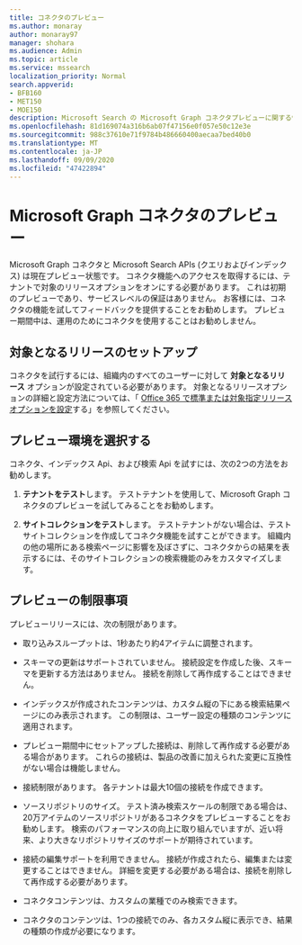 ```yaml
---
title: コネクタのプレビュー
ms.author: monaray
author: monaray97
manager: shohara
ms.audience: Admin
ms.topic: article
ms.service: mssearch
localization_priority: Normal
search.appverid:
- BFB160
- MET150
- MOE150
description: Microsoft Search の Microsoft Graph コネクタプレビューに関する情報を確認します。
ms.openlocfilehash: 81d169074a316b6ab07f47156e0f057e50c12e3e
ms.sourcegitcommit: 988c37610e71f9784b486660400aecaa7bed40b0
ms.translationtype: MT
ms.contentlocale: ja-JP
ms.lasthandoff: 09/09/2020
ms.locfileid: "47422894"
---
```

# <a name="microsoft-graph-connectors-preview"></a>Microsoft Graph コネクタのプレビュー

Microsoft Graph コネクタと Microsoft Search APIs (クエリおよびインデックス) は現在プレビュー状態です。 コネクタ機能へのアクセスを取得するには、テナントで対象のリリースオプションをオンにする必要があります。 これは初期のプレビューであり、サービスレベルの保証はありません。 お客様には、コネクタの機能を試してフィードバックを提供することをお勧めします。 プレビュー期間中は、運用のためにコネクタを使用することはお勧めしません。

## <a name="set-up-targeted-release"></a>対象となるリリースのセットアップ

コネクタを試行するには、組織内のすべてのユーザーに対して **対象となるリリース** オプションが設定されている必要があります。 対象となるリリースオプションの詳細と設定方法については、「 [Office 365 で標準または対象指定リリースオプションを設定](https://docs.microsoft.com/office365/admin/manage/release-options-in-office-365?view=o365-worldwide)する」を参照してください。

## <a name="choose-a-preview-environment"></a>プレビュー環境を選択する

コネクタ、インデックス Api、および検索 Api を試すには、次の2つの方法をお勧めします。

1. **テナントをテスト**します。  テストテナントを使用して、Microsoft Graph コネクタのプレビューを試してみることをお勧めします。

2. **サイトコレクションをテスト**します。 テストテナントがない場合は、テストサイトコレクションを作成してコネクタ機能を試すことができます。 組織内の他の場所にある検索ページに影響を及ぼさずに、コネクタからの結果を表示するには、そのサイトコレクションの検索機能のみをカスタマイズします。

## <a name="preview-limitations"></a>プレビューの制限事項

プレビューリリースには、次の制限があります。

* 取り込みスループットは、1秒あたり約4アイテムに調整されます。

* スキーマの更新はサポートされていません。 接続設定を作成した後、スキーマを更新する方法はありません。 接続を削除して再作成することはできません。

* インデックスが作成されたコンテンツは、カスタム縦の下にある検索結果ページにのみ表示されます。 この制限は、ユーザー設定の種類のコンテンツに適用されます。

* プレビュー期間中にセットアップした接続は、削除して再作成する必要がある場合があります。 これらの接続は、製品の改善に加えられた変更に互換性がない場合は機能しません。

* 接続制限があります。 各テナントは最大10個の接続を作成できます。

* ソースリポジトリのサイズ。 テスト済み検索スケールの制限である場合は、20万アイテムのソースリポジトリがあるコネクタをプレビューすることをお勧めします。 検索のパフォーマンスの向上に取り組んでいますが、近い将来、より大きなリポジトリサイズのサポートが期待されています。

* 接続の編集サポートを利用できません。 接続が作成されたら、編集または変更することはできません。 詳細を変更する必要がある場合は、接続を削除して再作成する必要があります。

* コネクタコンテンツは、カスタムの業種でのみ検索できます。

* コネクタのコンテンツは、1つの接続でのみ、各カスタム縦に表示でき、結果の種類の作成が必要になります。
